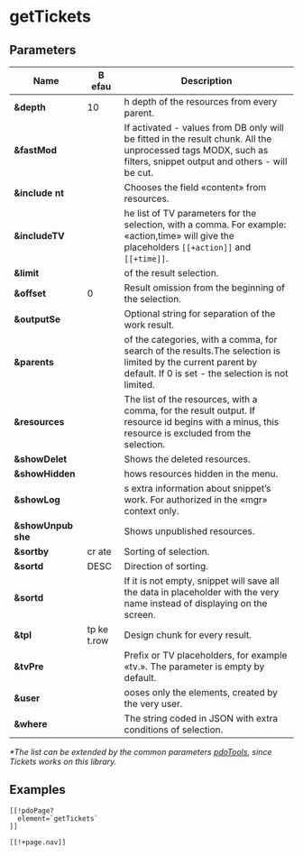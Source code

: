 # getTickets

## Parameters

<!-- FIXED TABLE -->
Name                | B   efau             | Description
--------------------|----------------------|------------------------------------------------------------------------------------------------------------------------------------------------------------------
**&depth**          | 10                   | h depth of the resources from every parent.
**&fastMod**        |                      | If activated - values from DB only will be fitted in the result chunk. All the unprocessed tags MODX, such as filters, snippet output and others - will be cut.
**&include nt**     |                      | Chooses the field «content» from resources.
**&includeTV**      |                      | he list of TV parameters for the selection, with a comma. For example: «action,time» will give the placeholders `[[+action]]` and `[[+time]]`.
**&limit**          |                      | of the result selection.
**&offset**         | 0                    | Result omission from the beginning of the selection.
**&outputSe**       |                      | Optional string for separation of the work result.
**&parents**        |                      | of the categories, with a comma, for search of the results.The selection is limited by the current parent by default. If 0 is set - the selection is not limited.
**&resources**      |                      | The list of the resources, with a comma, for the result output. If resource id begins with a minus, this resource is excluded from the selection.
**&showDelet**      |                      | Shows the deleted resources.
**&showHidden**     |                      | hows resources hidden in the menu.
**&showLog**        |                      | s extra information about snippet’s work. For authorized in the «mgr» context only.
**&showUnpub  she** |                      | Shows unpublished resources.
**&sortby**         | cr ate               | Sorting of selection.
**&sortd**          | DESC                 | Direction of sorting.
**&sortd**          |                      | If it is not empty, snippet will save all the data in placeholder with the very name instead of displaying on the screen.
**&tpl**            | tp     ke      t.row | Design chunk for every result.
**&tvPre**          |                      | Prefix  or TV placeholders, for example «tv.». The parameter is empty by default.
**&user**           |                      | ooses only the elements, created by the very user.
**&where**          |                      | The string coded in JSON with extra conditions of selection.

*\*The list can be extended by the common parameters [pdoTools][1], since Tickets works on this library.*

## Examples

```modx
[[!pdoPage?
  element=`getTickets`
]]

[[!+page.nav]]

```

[1]: /components/01_pdoTools/04_Common_parameters.md
